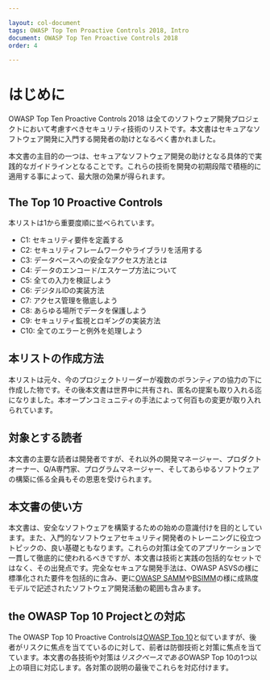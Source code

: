 ```yaml
---

layout: col-document
tags: OWASP Top Ten Proactive Controls 2018, Intro
document: OWASP Top Ten Proactive Controls 2018
order: 4

---
```


# はじめに
OWASP Top Ten Proactive Controls 2018 は全てのソフトウェア開発プロジェクトにおいて考慮すべきセキュリティ技術のリストです。本文書はセキュアなソフトウェア開発に入門する開発者の助けとなるべく書かれました。

本文書の主目的の一つは、セキュアなソフトウェア開発の助けとなる具体的で実践的なガイドラインとなることです。これらの技術を開発の初期段階で積極的に適用する事によって、最大限の効果が得られます。

## The Top 10 Proactive Controls
本リストは1から重要度順に並べられています。
* C1: セキュリティ要件を定義する
* C2: セキュリティフレームワークやライブラリを活用する
* C3: データベースへの安全なアクセス方法とは
* C4: データのエンコード/エスケープ方法について
* C5: 全ての入力を検証しよう
* C6: デジタルIDの実装方法
* C7: アクセス管理を徹底しよう
* C8: あらゆる場所でデータを保護しよう
* C9: セキュリティ監視とロギングの実装方法
* C10: 全てのエラーと例外を処理しよう

## 本リストの作成方法
本リストは元々、今のプロジェクトリーダーが複数のボランティアの協力の下に作成した物です。その後本文書は世界中に共有され、匿名の提案も取り入れる迄になりました。本オープンコミュニティの手法によって何百もの変更が取り入れられています。

## 対象とする読者
本文書の主要な読者は開発者ですが、それ以外の開発マネージャー、プロダクトオーナー、Q/A専門家、プログラムマネージャー、そしてあらゆるソフトウェアの構築に係る全員もその恩恵を受けられます。

## 本文書の使い方
本文書は、安全なソフトウェアを構築するための始めの意識付けを目的としています。また、入門的なソフトウェアセキュリティ開発者のトレーニングに役立つトピックの、良い基礎ともなります。これらの対策は全てのアプリケーションで一貫して徹底的に使われるべきですが、本文書は技術と実践の包括的なセットではなく、その出発点です。完全なセキュアな開発手法は、OWASP ASVSの様に標準化された要件を包括的に含み、更に[OWASP SAMM](https://www.owasp.org/index.php/OWASP_SAMM_Project)や[BSIMM](https://www.bsimm.com/)の様に成熟度モデルで記述されたソフトウェア開発活動の範囲も含みます。

## the OWASP Top 10 Projectとの対応
The OWASP Top 10 Proactive Controlsは[OWASP Top 10](https://www.owasp.org/index.php/Category:OWASP_Top_Ten_Project)と似ていますが、後者がリスクに焦点を当てているのに対して、前者は防御技術と対策に焦点を当てています。本文書の各技術や対策は*リスクベースである*OWASP Top 10の1つ以上の項目に対応します。各対策の説明の最後でこれらを対応付けます。
